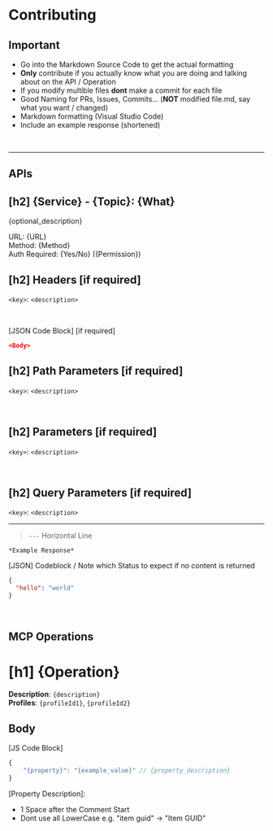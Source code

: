 # Contributing

## Important

- Go into the Markdown Source Code to get the actual formatting
- **Only** contribute if you actually know what you are doing and talking about on the API / Operation
- If you modify multible files **dont** make a commit for each file
- Good Naming for PRs, Issues, Commits... (**NOT** modified file.md, say what you want / changed)
- Markdown formatting (Visual Studio Code)
- Include an example response (shortened)

<br/>

---

## APIs

## [h2] {Service} - {Topic}: {What}

{optional_description}

URL: {URL} <br/>
Method: {Method} <br/>
Auth Required: {Yes/No} ({Permission})

## [h2] Headers [if required]

`<key>`: `<description>`

<br/>

[JSON Code Block]
[if required]

```json
<Body>
```

## [h2] Path Parameters [if required]

`<key>`: `<description>`

<br/>

## [h2] Parameters [if required]

`<key>`: `<description>`

<br/>

## [h2] Query Parameters [if required]

`<key>`: `<description>`

---

> `---` Horizontal Line

`*Example Response*`

[JSON] Codeblock / Note which Status to expect if no content is returned

```json
{
  "hello": "world"
}
```

<br/>

## MCP Operations

# [h1] {Operation}

**Description**: `{description}` <br/>
**Profiles**: `{profileId1}`, `{profileId2}`

## Body

[JS Code Block]

```js
{
    "{property}": "{example_value}" // {property_description}
}
```

[Property Description]:

- 1 Space after the Comment Start
- Dont use all LowerCase e.g. "item guid" -> "Item GUID"
